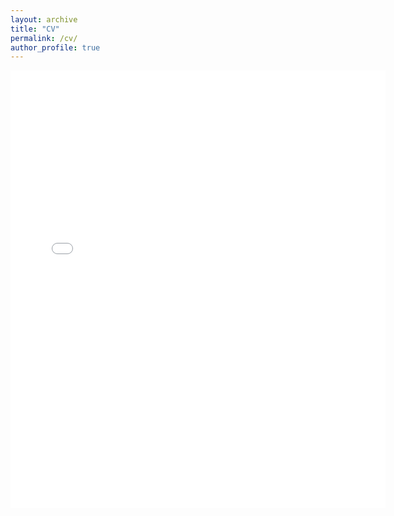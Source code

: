 ```yaml
---
layout: archive
title: "CV"
permalink: /cv/
author_profile: true
---
```


<embed src="{{ site.baseurl }}/files/resume.pdf" width="600" height="700" type='application/pdf'>
